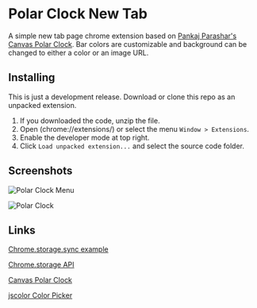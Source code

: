 # Polar Clock New Tab

A simple new tab page chrome extension based on [Pankaj Parashar's Canvas Polar Clock](https://codepen.io/pankajparashar/pen/sIpyw). Bar colors are customizable and background can be changed to either a color or an image URL.

## Installing

This is just a development release. Download or clone this repo as an unpacked extension.

1. If you downloaded the code, unzip the file.
2. Open (chrome://extensions/) or select the menu `Window > Extensions`.
3. Enable the developer mode at top right.
4. Click `Load unpacked extension...` and select the source code folder.

## Screenshots

![Polar Clock Menu](./screenshots/polar-menu.png)

![Polar Clock](./screenshots/polar-clock.png)

## Links

[Chrome.storage.sync example](https://gist.github.com/IzumiSy/765cfd6dc02c79de875e)

[Chrome.storage API](https://developer.chrome.com/extensions/storage)

[Canvas Polar Clock](https://codepen.io/pankajparashar/pen/sIpyw)

[jscolor Color Picker](http://jscolor.com/)
